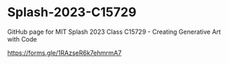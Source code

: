 # Splash-2023-C15729
GitHub page for MIT Splash 2023 Class C15729 - Creating Generative Art with Code

https://forms.gle/1RAzseR6k7ehmrmA7

